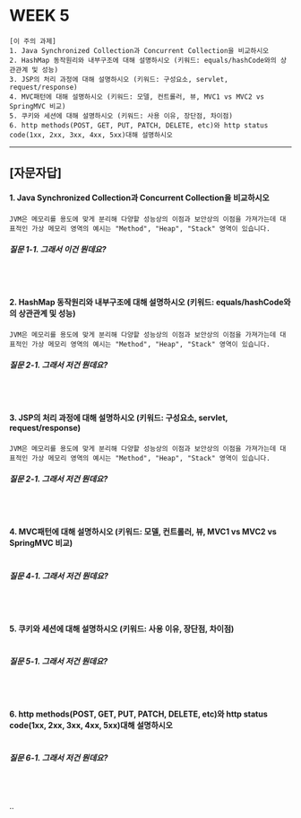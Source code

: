 
# WEEK 5

```
[이 주의 과제]
1. Java Synchronized Collection과 Concurrent Collection을 비교하시오
2. HashMap 동작원리와 내부구조에 대해 설명하시오 (키워드: equals/hashCode와의 상관관계 및 성능)
3. JSP의 처리 과정에 대해 설명하시오 (키워드: 구성요소, servlet, request/response)
4. MVC패턴에 대해 설명하시오 (키워드: 모델, 컨트롤러, 뷰, MVC1 vs MVC2 vs SpringMVC 비교)
5. 쿠키와 세션에 대해 설명하시오 (키워드: 사용 이유, 장단점, 차이점)
6. http methods(POST, GET, PUT, PATCH, DELETE, etc)와 http status code(1xx, 2xx, 3xx, 4xx, 5xx)대해 설명하시오
```

-----


## [자문자답]

#### 1. Java Synchronized Collection과 Concurrent Collection을 비교하시오
```
JVM은 메모리를 용도에 맞게 분리해 다양핱 성능상의 이점과 보안상의 이점을 가져가는데 대표적인 가상 메모리 영역의 예시는 "Method", "Heap", "Stack" 영역이 있습니다.

```

##### 질문 1-1. 그래서 이건 뭔데요?
```

```

<br>



#### 2. HashMap 동작원리와 내부구조에 대해 설명하시오 (키워드: equals/hashCode와의 상관관계 및 성능)
```
JVM은 메모리를 용도에 맞게 분리해 다양핱 성능상의 이점과 보안상의 이점을 가져가는데 대표적인 가상 메모리 영역의 예시는 "Method", "Heap", "Stack" 영역이 있습니다.

```

##### 질문 2-1. 그래서 저건 뭔데요?
```

```

<br>

#### 3. JSP의 처리 과정에 대해 설명하시오 (키워드: 구성요소, servlet, request/response)

```
JVM은 메모리를 용도에 맞게 분리해 다양핱 성능상의 이점과 보안상의 이점을 가져가는데 대표적인 가상 메모리 영역의 예시는 "Method", "Heap", "Stack" 영역이 있습니다.

```

##### 질문 2-1. 그래서 저건 뭔데요?
```

```

<br>


#### 4. MVC패턴에 대해 설명하시오 (키워드: 모델, 컨트롤러, 뷰, MVC1 vs MVC2 vs SpringMVC 비교)

```
```

##### 질문 4-1. 그래서 저건 뭔데요?
```

```

<br>



#### 5. 쿠키와 세션에 대해 설명하시오 (키워드: 사용 이유, 장단점, 차이점)

```

```

##### 질문 5-1. 그래서 저건 뭔데요?
```

```

<br>


#### 6. http methods(POST, GET, PUT, PATCH, DELETE, etc)와 http status code(1xx, 2xx, 3xx, 4xx, 5xx)대해 설명하시오
```

```

##### 질문 6-1. 그래서 저건 뭔데요?
```

```

<br>





..
